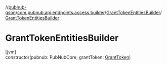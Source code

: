 //[pubnub-gson](../../../index.md)/[com.pubnub.api.endpoints.access.builder](../index.md)/[GrantTokenEntitiesBuilder](index.md)/[GrantTokenEntitiesBuilder](-grant-token-entities-builder.md)

# GrantTokenEntitiesBuilder

[jvm]\
constructor(pubnub: PubNubCore, grantToken: [GrantToken](../../com.pubnub.api.endpoints.access/-grant-token/index.md))
